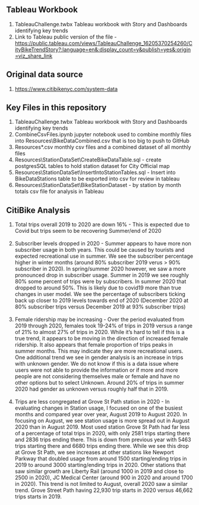 ## Tableau Workbook
1) TableauChallenge.twbx  Tableau workbook with Story and Dashboards identifying key trends <br />
2) Link to Tableau public version of the file - https://public.tableau.com/views/TableauChallenge_16205370254260/CityBikeTrendStory?:language=en&:display_count=y&publish=yes&:origin=viz_share_link <br />

## Original data source
1) https://www.citibikenyc.com/system-data

## Key Files in this repository
1) TableauChallenge.twbx  Tableau workbook with Story and Dashboards identifying key trends <br />
2) CombineCsvFiles.ipynb jupyter notebook used to combine monthly files into Resources\BikeDataCombined.csv that is too big to push to GitHub<br />
3) Resources\*.csv monthly csv files and a combined dataset of all monthly files <br />
4) Resources\StationDataSet\CreateBikeDataTable.sql - create postgresSQL tables to hold station dataset for City Official map<br />
5) Resources\StationDataSet\InsertIntoStationTables.sql - Insert into BikeDataStations table to be exported into csv for review in tableau<br />
6) Resources\StationDataSet\BikeStationDataset - by station by month totals csv file for analysis in Tableau<br />

## CitiBike Analysis
1) Total trips overall 2019 to 2020 are down 16% - This is expected due to Covid but trips seem to be recovering Summer/end of 2020<br /><br />
2) Subscriber levels dropped in 2020 - Summer appears to have more non subscriber usage in both years.  This could be caused by tourists and expected recreational use in summer.  We see the subscriber percentage higher in winter months (around 80% subscriber 2019 verus > 90% subscriber in 2020). In spring/summer 2020 however, we saw a more pronounced drop in subscriber usage.  Summer in 2019 we see roughly 80% some percent of trips were by subscribers.  In summer 2020 that dropped to around 50%.  This is likely due to covid19 more than true changes in user model.  We see the percentage of subscribers ticking back up closer to 2019 levels towards end of 2020 (December 2020 at 80% subscriber trips versus December 2019 at 93% subscriber trips) <br /><br />
3) Female ridership may be increasing - Over the period evaluated from 2019 through 2020, females took 19-24% of trips in 2019 versus a range of 21% to almost 27% of trips in 2020.  While it’s hard to tell if this is a true trend, it appears to be moving in the direction of increased female ridership.  It also appears that female proportion of trips peaks in summer months.  This may indicate they are more recreational users.  One additional trend we see in gender analysis is an increase in trips with unknown gender.  We do not know if this is a data issue where users were not able to provide the information or if more and more people are not considering themselves male or female and have no other options but to select Unknown.  Around 20% of trips in summer 2020 had gender as unknown versus roughly half that in 2019.<br /><br />
4) Trips are less congregated at Grove St Path station in 2020 - In evaluating changes in Station usage, I focused on one of the busiest months and compared year over year, August 2019 to August 2020. In focusing on August, we see station usage is more spread out in August 2020 than in August 2019.  Most used station Grove St Path had far less of a percentage of total trips in 2020, with only 2581 trips starting there and 2836 trips ending there.  This is down from previous  year with 5463 trips starting there and 6680 trips ending there.  While we see this drop at Grove St Path, we see increases at other stations like Newport Parkway that doubled usage from around 1500 starting/ending trips in 2019 to around 3000 starting/ending trips in 2020.  Other stations that saw similar growth are Liberty Rail (around 1000 in 2019 and close to 2500 in 2020), JC Medical Center (around 900 in 2020 and around 1700 in 2020).  This trend is not limited to August, overall 2020 saw a similar trend.  Grove Street Path having 22,930 trip starts in 2020 versus 46,662 trips starts in 2019.<br /><br />
